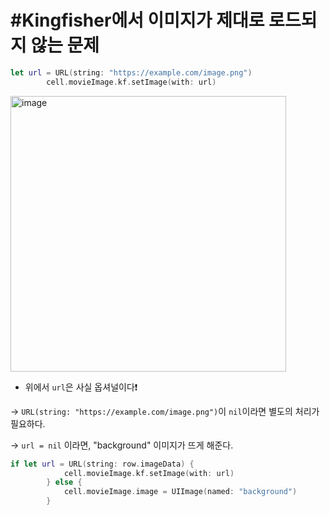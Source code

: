 # #Kingfisher에서 이미지가 제대로 로드되지 않는 문제


```swift
let url = URL(string: "https://example.com/image.png")
        cell.movieImage.kf.setImage(with: url)
```

<img width="441" alt="image" src="https://user-images.githubusercontent.com/53874628/139320887-19920ac5-d21c-4e85-82fa-b8bafa736721.png">

- 위에서 `url`은 사실 옵셔널이다❗️

→  `URL(string: "https://example.com/image.png")`이 `nil`이라면 별도의 처리가 필요하다.

→ `url = nil` 이라면, "background" 이미지가 뜨게 해준다.

```swift
if let url = URL(string: row.imageData) {
            cell.movieImage.kf.setImage(with: url)
        } else {
            cell.movieImage.image = UIImage(named: "background")
        }
```
